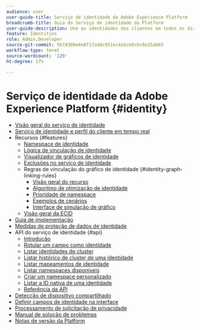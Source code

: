 ```yaml
---
audience: user
user-guide-title: Serviço de identidade da Adobe Experience Platform
breadcrumb-title: Guia do Serviço de identidade da Platform
user-guide-description: Une as identidades dos clientes em todos os dispositivos e sistemas para fornecer experiências digitais personalizadas.
feature: Identities
role: Admin,Developer
source-git-commit: 5674309e4e8f17ad4c951ec4a5cb0cbc0a15ab03
workflow-type: tm+mt
source-wordcount: '129'
ht-degree: 17%

---
```



# Serviço de identidade da Adobe Experience Platform {#identity}

- [Visão geral do serviço de identidade](home.md)
- [Serviço de identidade e perfil do cliente em tempo real](identity-and-profile.md)
- Recursos {#features}
   - [Namespace de identidade](./features/namespaces.md)
   - [Lógica de vinculação de identidade](./features/identity-linking-logic.md)
   - [Visualizador de gráficos de identidade](./features/identity-graph-viewer.md)
   - [Exclusões no serviço de identidade](./features/deletion.md)
   - Regras de vinculação do gráfico de identidade {#identity-graph-linking-rules}
      - [Visão geral do recurso](./identity-graph-linking-rules/overview.md)
      - [Algoritmo de otimização de identidade](./identity-graph-linking-rules/identity-optimization-algorithm.md)
      - [Prioridade de namespace](./identity-graph-linking-rules/namespace-priority.md)
      - [Exemplos de cenários](./identity-graph-linking-rules/example-scenarios.md)
      - [Interface de simulação de gráfico](./identity-graph-linking-rules/graph-simulation.md)
   - [Visão geral da ECID](./features/ecid.md)
- [Guia de implementação](implementation.md)
- [Medidas de proteção de dados de identidade](guardrails.md)
- API do serviço de identidade {#api}
   - [Introdução](api/getting-started.md)
   - [Rotular um campo como identidade](api/label-identities.md)
   - [Listar identidades de cluster](api/list-cluster-identites.md)
   - [Listar histórico de cluster de uma identidade](api/list-cluster-history.md)
   - [Listar mapeamentos de identidade](api/list-identity-mappings.md)
   - [Listar namespaces disponíveis](api/list-namespaces.md)
   - [Criar um namespace personalizado](api/create-custom-namespace.md)
   - [Listar a ID nativa de uma identidade](api/list-native-id.md)
   - [Referência da API](https://www.adobe.io/experience-platform-apis/references/identity-service)
- [Detecção de dispositivo compartilhado](shared-device-detection.md)
- [Definir campos de identidade na interface](label-identities.md)
- [Processamento de solicitação de privacidade](privacy.md)
- [Manual de solução de problemas](troubleshooting-guide.md)
- [Notas de versão da Platform](https://experienceleague.adobe.com/en/docs/experience-platform/release-notes/latest?lang=pt-BR)